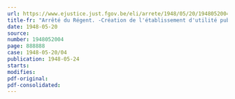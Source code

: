 ```yaml
---
url: https://www.ejustice.just.fgov.be/eli/arrete/1948/05/20/1948052004/justel
title-fr: "Arrêté du Régent. -Création de l'établissement d'utilité publique "Fondation Arnaud Fraiteur. Aide aux enfants atteints de troubles moteurs". Statuts. Approbation"
date: 1948-05-20
source:
number: 1948052004
page: 888888
case: 1948-05-20/04
publication: 1948-05-24
starts:
modifies:
pdf-original:
pdf-consolidated:
---
```



